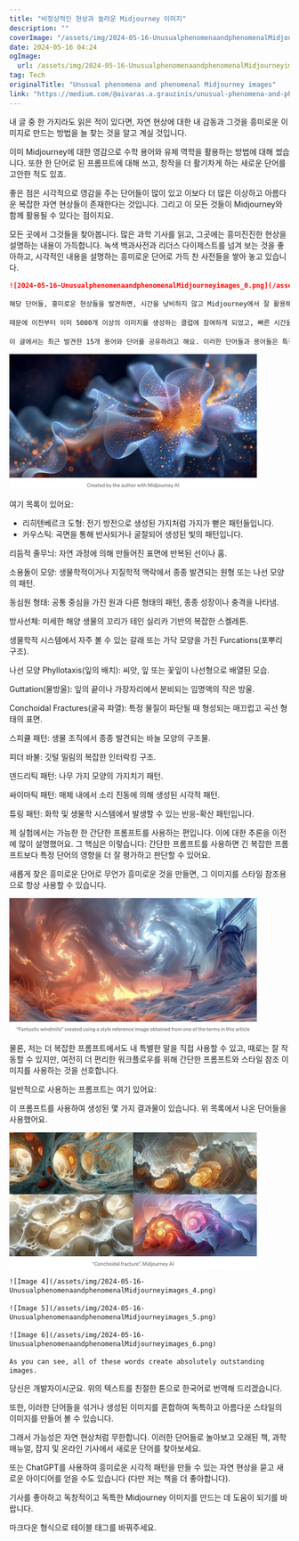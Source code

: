 ```yaml
---
title: "비정상적인 현상과 놀라운 Midjourney 이미지"
description: ""
coverImage: "/assets/img/2024-05-16-UnusualphenomenaandphenomenalMidjourneyimages_0.png"
date: 2024-05-16 04:24
ogImage: 
  url: /assets/img/2024-05-16-UnusualphenomenaandphenomenalMidjourneyimages_0.png
tag: Tech
originalTitle: "Unusual phenomena and phenomenal Midjourney images"
link: "https://medium.com/@aivaras.a.grauzinis/unusual-phenomena-and-phenomenal-midjourney-images-0b4ae3f6573d"
---
```



내 글 중 한 가지라도 읽은 적이 있다면, 자연 현상에 대한 내 감동과 그것을 흥미로운 이미지로 만드는 방법을 늘 찾는 것을 알고 계실 것입니다.

이미 Midjourney에 대한 영감으로 수학 용어와 유체 역학을 활용하는 방법에 대해 썼습니다. 또한 한 단어로 된 프롬프트에 대해 쓰고, 창작을 더 활기차게 하는 새로운 단어를 고안한 적도 있죠.

좋은 점은 시각적으로 영감을 주는 단어들이 많이 있고 이보다 더 많은 이상하고 아름다운 복잡한 자연 현상들이 존재한다는 것입니다. 그리고 이 모든 것들이 Midjourney와 함께 활용될 수 있다는 점이지요.

모든 곳에서 그것들을 찾아봅니다. 많은 과학 기사를 읽고, 그곳에는 흥미진진한 현상을 설명하는 내용이 가득합니다. 녹색 백과사전과 리더스 다이제스트를 넘겨 보는 것을 좋아하고, 시각적인 내용을 설명하는 흥미로운 단어로 가득 찬 사전들을 쌓아 놓고 있습니다.



```markdown
![2024-05-16-UnusualphenomenaandphenomenalMidjourneyimages_0.png](/assets/img/2024-05-16-UnusualphenomenaandphenomenalMidjourneyimages_0.png)

해당 단어들, 흥미로운 현상들을 발견하면, 시간을 낭비하지 않고 Midjourney에서 잘 활용해요.

때문에 이전부터 이미 5000개 이상의 이미지를 생성하는 클럽에 참여하게 되었고, 빠른 시간을 보내기에 항상 부족한 이유가 있어요. 하지만 그 모두가 그만한 가치가 있죠.

이 글에서는 최근 발견한 15개 용어와 단어를 공유하려고 해요. 이러한 단어들과 용어들은 특정한 과학 분야나 지식 카테고리에 구애받지 않지만, 한 가지 공통점을 가지고 있어요: 절도는 훌륭한 시각적 효과와 아름다운 그림을 만들어낼 수 있어요.
```



<img src="/assets/img/2024-05-16-UnusualphenomenaandphenomenalMidjourneyimages_1.png" />

여기 목록이 있어요:

- 리히텐베르크 도형: 전기 방전으로 생성된 가지처럼 가지가 뻗은 패턴들입니다.
- 카우스틱: 곡면을 통해 반사되거나 굴절되어 생성된 빛의 패턴입니다.



리듬적 줄무늬: 자연 과정에 의해 만들어진 표면에 반복된 선이나 홈.

소용돌이 모양: 생물학적이거나 지질학적 맥락에서 종종 발견되는 원형 또는 나선 모양의 패턴.

동심원 형태: 공통 중심을 가진 원과 다른 형태의 패턴, 종종 성장이나 충격을 나타냄.

방사선체: 미세한 해양 생물의 꼬리가 테인 실리카 기반의 복잡한 스켈레톤.



생물학적 시스템에서 자주 볼 수 있는 갈래 또는 가닥 모양을 가진 Furcations(포뿌리 구조).

나선 모양 Phyllotaxis(잎의 배치): 씨앗, 잎 또는 꽃잎이 나선형으로 배열된 모습.

Guttation(물방울): 잎의 끝이나 가장자리에서 분비되는 임명액의 작은 방울.

Conchoidal Fractures(굴곡 파열): 특정 물질이 파단될 때 형성되는 매끄럽고 곡선 형태의 표면.



스피큘 패턴: 생물 조직에서 종종 발견되는 바늘 모양의 구조물.

피더 바불: 깃털 밀림의 복잡한 인터락킹 구조.

덴드리틱 패턴: 나무 가지 모양의 가지치기 패턴.

싸이마틱 패턴: 매체 내에서 소리 진동에 의해 생성된 시각적 패턴.



튜링 패턴: 화학 및 생물학 시스템에서 발생할 수 있는 반응-확산 패턴입니다.

제 실험에서는 가능한 한 간단한 프롬프트를 사용하는 편입니다. 이에 대한 추론을 이전에 많이 설명했어요. 그 핵심은 이렇습니다: 간단한 프롬프트를 사용하면 긴 복잡한 프롬프트보다 특정 단어의 영향을 더 잘 평가하고 판단할 수 있어요.

새롭게 찾은 흥미로운 단어로 무언가 흥미로운 것을 만들면, 그 이미지를 스타일 참조용으로 항상 사용할 수 있습니다.

![이미지](/assets/img/2024-05-16-UnusualphenomenaandphenomenalMidjourneyimages_2.png)



물론, 저는 더 복잡한 프롬프트에서도 내 특별한 말을 직접 사용할 수 있고, 때로는 잘 작동할 수 있지만, 여전히 더 편리한 워크플로우를 위해 간단한 프롬프트와 스타일 참조 이미지를 사용하는 것을 선호합니다.

일반적으로 사용하는 프롬프트는 여기 있어요:

이 프롬프트를 사용하여 생성된 몇 가지 결과물이 있습니다. 위 목록에서 나온 단어들을 사용했어요.

<img src="/assets/img/2024-05-16-UnusualphenomenaandphenomenalMidjourneyimages_3.png" />



```
![Image 4](/assets/img/2024-05-16-UnusualphenomenaandphenomenalMidjourneyimages_4.png)

![Image 5](/assets/img/2024-05-16-UnusualphenomenaandphenomenalMidjourneyimages_5.png)

![Image 6](/assets/img/2024-05-16-UnusualphenomenaandphenomenalMidjourneyimages_6.png)

As you can see, all of these words create absolutely outstanding images.
```



당신은 개발자이시군요. 위의 텍스트를 친절한 톤으로 한국어로 번역해 드리겠습니다.

또한, 이러한 단어들을 섞거나 생성된 이미지를 혼합하여 독특하고 아름다운 스타일의 이미지를 만들어 볼 수 있습니다.

그래서 가능성은 자연 현상처럼 무한합니다. 이러한 단어들로 놀아보고 오래된 책, 과학 매뉴얼, 잡지 및 온라인 기사에서 새로운 단어를 찾아보세요.

또는 ChatGPT를 사용하여 흥미로운 시각적 패턴을 만들 수 있는 자연 현상을 묻고 새로운 아이디어를 얻을 수도 있습니다 (다만 저는 책을 더 좋아합니다).

기사를 좋아하고 독창적이고 독특한 Midjourney 이미지를 만드는 데 도움이 되기를 바랍니다.



마크다운 형식으로 테이블 태그를 바꿔주세요.